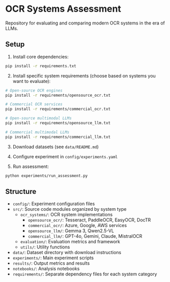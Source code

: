 # OCR Systems Assessment

Repository for evaluating and comparing modern OCR systems in the era of LLMs.

## Setup

1. Install core dependencies:
```bash
pip install -r requirements.txt
```

2. Install specific system requirements (choose based on systems you want to evaluate):
```bash
# Open-source OCR engines
pip install -r requirements/opensource_ocr.txt

# Commercial OCR services  
pip install -r requirements/commercial_ocr.txt

# Open-source multimodal LLMs
pip install -r requirements/opensource_llm.txt

# Commercial multimodal LLMs
pip install -r requirements/commercial_llm.txt
```

3. Download datasets (see `data/README.md`)

4. Configure experiment in `config/experiments.yaml`

5. Run assessment:
```bash
python experiments/run_assessment.py
```

## Structure

- `config/`: Experiment configuration files
- `src/`: Source code modules organized by system type
  - `ocr_systems/`: OCR system implementations
    - `opensource_ocr/`: Tesseract, PaddleOCR, EasyOCR, DocTR
    - `commercial_ocr/`: Azure, Google, AWS services
    - `opensource_llm/`: Gemma 3, Qwen2.5-VL
    - `commercial_llm/`: GPT-4o, Gemini, Claude, MistralOCR
  - `evaluation/`: Evaluation metrics and framework
  - `utils/`: Utility functions
- `data/`: Dataset directory with download instructions
- `experiments/`: Main experiment scripts
- `results/`: Output metrics and results
- `notebooks/`: Analysis notebooks
- `requirements/`: Separate dependency files for each system category
